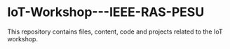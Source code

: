 # IoT-Workshop---IEEE-RAS-PESU
This repository contains files, content, code and projects related to the IoT workshop.
